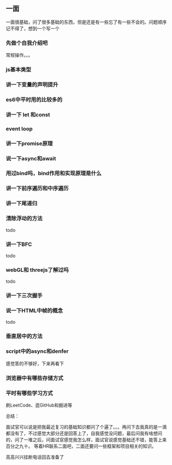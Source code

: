 ## 一面

一面很基础，问了很多基础的东西，但是还是有一些忘了有一些不会的。问题顺序记不得了，想到一个写一个

### 先做个自我介绍吧

常规操作。。。

### js基本类型

### 讲一下变量的声明提升

### es6中平时用的比较多的

### 讲一下 let 和const

### event loop

### 讲一下promise原理

### 说一下async和await

### 用过bind吗，bind作用和实现原理是什么

### 讲一下前序遍历和中序遍历

### 讲一下尾递归

### 清除浮动的方法

todo 

### 讲一下BFC

todo

### webGL和 threejs了解过吗

todo

### 讲一下三次握手

### 说一下HTML中帧的概念

todo

### 垂直居中的方法

### script中的async和denfer

感觉答的不够好，下来再看下

### 浏览器中有哪些存储方式

### 平时有哪些学习方式

刷LeetCode、逛GitHub和掘进等



总结：

面试官可以说是把我最近复习的基础知识都问了个遍了。。。再问下去我真的是一滴都没有了，不过感觉大部分还是回答上了，自我感觉没问题，最后问我有啥想问的，问了一堆之后，问面试官感觉我怎么样，面试官说感觉基础还不错，能答上来百分之九十。 等着HR联系二面吧，二面还要问一些框架和项目相关的知识。

高高兴兴挂断电话回去准备了